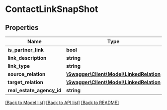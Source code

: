 # ContactLinkSnapShot

## Properties
Name | Type | Description | Notes
------------ | ------------- | ------------- | -------------
**is_partner_link** | **bool** |  | 
**link_description** | **string** |  | [optional] 
**link_type** | **string** |  | [optional] 
**source_relation** | [**\Swagger\Client\Model\LinkedRelation**](LinkedRelation.md) |  | [optional] 
**target_relation** | [**\Swagger\Client\Model\LinkedRelation**](LinkedRelation.md) |  | [optional] 
**real_estate_agency_id** | **string** |  | 

[[Back to Model list]](../README.md#documentation-for-models) [[Back to API list]](../README.md#documentation-for-api-endpoints) [[Back to README]](../README.md)


